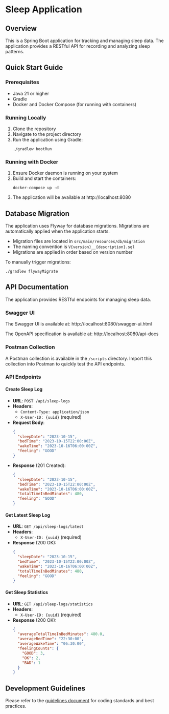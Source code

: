 # Sleep Application

## Overview
This is a Spring Boot application for tracking and managing sleep data. 
The application provides a RESTful API for recording and analyzing sleep patterns.

## Quick Start Guide

### Prerequisites
- Java 21 or higher
- Gradle
- Docker and Docker Compose (for running with containers)

### Running Locally
1. Clone the repository
2. Navigate to the project directory
3. Run the application using Gradle:
   ```
   ./gradlew bootRun
   ```

### Running with Docker
1. Ensure Docker daemon is running on your system
2. Build and start the containers:
   ```
   docker-compose up -d
   ```
3. The application will be available at http://localhost:8080

## Database Migration
The application uses Flyway for database migrations. Migrations are automatically applied when the application starts.

- Migration files are located in `src/main/resources/db/migration`
- The naming convention is `V{version}__{description}.sql`
- Migrations are applied in order based on version number

To manually trigger migrations:
```
./gradlew flywayMigrate
```

## API Documentation
The application provides RESTful endpoints for managing sleep data. 

### Swagger UI
The Swagger UI is available at: http://localhost:8080/swagger-ui.html

The OpenAPI specification is available at: http://localhost:8080/api-docs

### Postman Collection
A Postman collection is available in the `/scripts` directory. Import this collection into Postman to quickly test the API endpoints.

### API Endpoints

#### Create Sleep Log
- **URL**: `POST /api/sleep-logs`
- **Headers**: 
  - `Content-Type: application/json`
  - `X-User-ID: {uuid}` (required)
- **Request Body**:
  ```json
  {
    "sleepDate": "2023-10-15",
    "bedTime": "2023-10-15T22:00:00Z",
    "wakeTime": "2023-10-16T06:00:00Z",
    "feeling": "GOOD"
  }
  ```
- **Response** (201 Created):
  ```json
  {
    "sleepDate": "2023-10-15",
    "bedTime": "2023-10-15T22:00:00Z",
    "wakeTime": "2023-10-16T06:00:00Z",
    "totalTimeInBedMinutes": 480,
    "feeling": "GOOD"
  }
  ```

#### Get Latest Sleep Log
- **URL**: `GET /api/sleep-logs/latest`
- **Headers**: 
  - `X-User-ID: {uuid}` (required)
- **Response** (200 OK):
  ```json
  {
    "sleepDate": "2023-10-15",
    "bedTime": "2023-10-15T22:00:00Z",
    "wakeTime": "2023-10-16T06:00:00Z",
    "totalTimeInBedMinutes": 480,
    "feeling": "GOOD"
  }
  ```

#### Get Sleep Statistics
- **URL**: `GET /api/sleep-logs/statistics`
- **Headers**: 
  - `X-User-ID: {uuid}` (required)
- **Response** (200 OK):
  ```json
  {
    "averageTotalTimeInBedMinutes": 480.0,
    "averageBedTime": "22:30:00",
    "averageWakeTime": "06:30:00",
    "feelingCounts": {
      "GOOD": 3,
      "OK": 2,
      "BAD": 1
    }
  }
  ```

## Development Guidelines
Please refer to the [guidelines document](.junie/guidelines.md) for coding standards and best practices.
